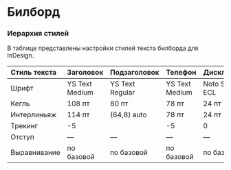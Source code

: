 # Билборд

### Иерархия стилей

В таблице представлены настройки стилей текста билборда для InDesign.

| Стиль текста | Заголовок | Подзаголовок | Телефон | Дисклеймер |
| :--- | :--- | :--- | :--- | :--- |
| Шрифт | YS Text Medium | YS Text Regular | YS Text Medium | Noto Sans EСL |
| Кегль | 108 пт | 80 пт | 78 пт | 24 пт |
| Интерлиньяж | 114 пт | \(64,8\) auto | 78 пт | 24 пт |
| Трекинг | -5 |  | -5 | 0 |
| Отступ | — | — | — | — |
| Выравнивание | по базовой | по базовой | по базовой | по базовой |



